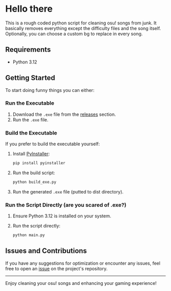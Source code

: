 # Hello there

This is a rough coded python script for cleaning osu! songs from junk.
It basically removes everything except the difficulty files and the song itself.
Optionally, you can choose a custom bg to replace in every song.

## Requirements

- Python 3.12

## Getting Started

To start doing funny things you can either:

### Run the Executable

1. Download the `.exe` file from the [releases](https://github.com/shsh-x/sh-x-cleaner/releases/latest) section.
2. Run the `.exe` file.

### Build the Executable

If you prefer to build the executable yourself:

1. Install [PyInstaller](https://www.pyinstaller.org/):

   ```sh
   pip install pyinstaller
   ```

2. Run the build script:

   ```sh
   python build_exe.py
   ```

3. Run the generated `.exe` file (putted to dist directory).

### Run the Script Directly (are you scared of .exe?)

1. Ensure Python 3.12 is installed on your system.
2. Run the script directly:

   ```sh
   python main.py
   ```

## Issues and Contributions

If you have any suggestions for optimization or encounter any issues, feel free to open an [issue](https://github.com/shsh-x/sh-x-cleaner/issues) on the project's repository.

---

Enjoy cleaning your osu! songs and enhancing your gaming experience!
